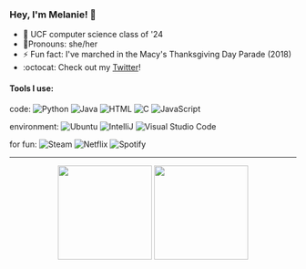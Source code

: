 ### Hey, I'm Melanie! 🧋

<!--
**mel4ni3/mel4ni3** is a ✨ _special_ ✨ repository because its `README.md` (this file) appears on your GitHub profile.

Here are some ideas to get you started:

- 🔭 I’m currently working on ...
- 🌱 I’m currently learning ...
- 👯 I’m looking to collaborate on ...
- 🤔 I’m looking for help with ...
- 💬 Ask me about ...
- 📫 How to reach me: ...
- 😄 Pronouns: ...
- ⚡ Fun fact: ...
-->

- 🖤 UCF computer science class of '24
- 🔷Pronouns: she/her
- ⚡ Fun fact: I've marched in the Macy's Thanksgiving Day Parade (2018)
- :octocat: Check out my [Twitter](https://www.twitter.com/creamcakex)!

#### Tools I use:

code:
![Python](https://img.shields.io/badge/-Python-ff4db8?style=flat&logo=python&logoColor=white)
![Java](https://img.shields.io/badge/-Java-ae54ff?style=flat&logo=Java&logoColor=white)
![HTML](https://img.shields.io/badge/-HTML-4eaff2?style=flat&logo=HTML5&logoColor=white)
![C](https://img.shields.io/badge/-C-8abf49?style=flat&logo=c&logoColor=white)
![JavaScript](https://img.shields.io/badge/-Javascript-ff4d66?style=flat&logo=node.js&logoColor=white)

environment:
![Ubuntu](https://img.shields.io/badge/-Ubuntu-orange?style=flat&logo=ubuntu&logoColor=white)
![IntelliJ](https://img.shields.io/badge/-IntelliJ-ff4db8?style=flat&logo=intellijidea&logoColor=white)
![Visual Studio Code](https://img.shields.io/badge/-VS_Code-ae54ff?style=flat&logo=visualstudiocode&logoColor=white)

for fun:
![Steam](https://img.shields.io/badge/-Gaming-4eaff2?style=flat&logo=steam&logoColor=white)
![Netflix](https://img.shields.io/badge/-Shows-ff4d66?style=flat&logo=netflix&logoColor=white)
![Spotify](https://img.shields.io/badge/-Music-8abf49?style=flat&logo=spotify&logoColor=white)

---

<p align="center">
	<img height="165px" src="https://github-readme-stats.vercel.app/api?username=mel4ni3&show_icons=true&count_private=true&title_color=e041a0&text_color=1f1f1f&icon_color=368cc9">
	<img height="165px" src="https://github-readme-stats.vercel.app/api/top-langs/?username=mel4ni3&layout=compact&count_private=false&hide=css&title_color=e041a0&text_color=1f1f1f&icon_color=368cc9">
</p>
